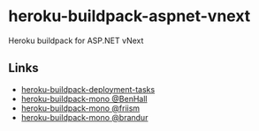 heroku-buildpack-aspnet-vnext
=============================

Heroku buildpack for ASP.NET vNext

## Links

* [heroku-buildpack-deployment-tasks](https://github.com/BenHall/heroku-buildpack-deployment-tasks)
* [heroku-buildpack-mono @BenHall](https://github.com/BenHall/heroku-buildpack-mono)
* [heroku-buildpack-mono @friism](https://github.com/friism/heroku-buildpack-mono)
* [heroku-buildpack-mono @brandur](https://github.com/brandur/heroku-buildpack-mono)
